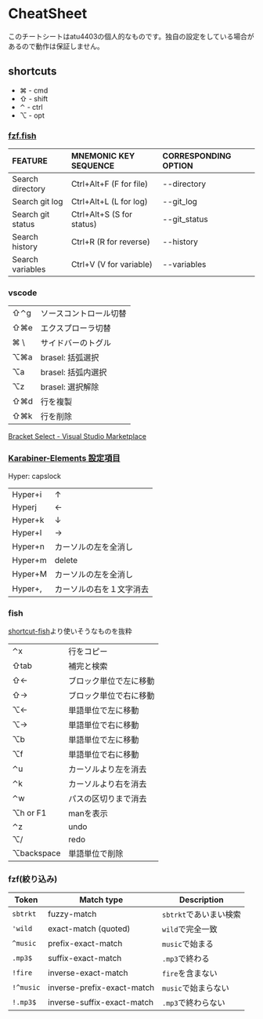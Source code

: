 # CheatSheet

このチートシートはatu4403の個人的なものです。独自の設定をしている場合があるので動作は保証しません。

## shortcuts

- ⌘ - cmd
- ⇧ - shift
- ⌃ - ctrl
- ⌥ - opt

### [fzf.fish](https://github.com/PatrickF1/fzf.fish)

FEATURE           | MNEMONIC KEY SEQUENCE       | CORRESPONDING OPTION
:-----------------|:----------------------------|:--------------------
Search directory  | Ctrl+Alt+F (F for file)     | --directory
Search git log    | Ctrl+Alt+L (L for log)      | --git_log
Search git status | Ctrl+Alt+S (S for status)   | --git_status
Search history    | Ctrl+R     (R for reverse)  | --history
Search variables  | Ctrl+V     (V for variable) | --variables

### vscode

|     |                    |
|:----|:-------------------|
| ⇧⌃g | ソースコントロール切替      |
| ⇧⌘e | エクスプローラ切替        |
| ⌘ \ | サイドバーのトグル          |
| ⌥⌘a | brasel: 括弧選択   |
| ⌥a  | brasel: 括弧内選択 |
| ⌥z  | brasel: 選択解除   |
| ⇧⌘d | 行を複製            |
| ⇧⌘k | 行を削除            |

[Bracket Select - Visual Studio Marketplace](https://marketplace.visualstudio.com/items?itemName=chunsen.bracket-select)

### [Karabiner-Elements 設定項目](https://gist.github.com/atu4403/683f580f8464a0b9f8eefd1e13300604)

Hyper: capslock

|         |                   |
|:--------|:------------------|
| Hyper+i | ↑                 |
| Hyperj  | ←                 |
| Hyper+k | ↓                 |
| Hyper+l | →                 |
| Hyper+n | カーソルの左を全消し     |
| Hyper+m | delete            |
| Hyper+M | カーソルの左を全消し     |
| Hyper+, | カーソルの右を１文字消去 |

### fish

[shortcut-fish](shortcut/fish.md)より使いそうなものを抜粋

|            |                  |
|:-----------|:-----------------|
| ⌃x         | 行をコピー           |
| ⇧tab       | 補完と検索        |
| ⇧←         | ブロック単位で左に移動 |
| ⇧→         | ブロック単位で右に移動 |
| ⌥←         | 単語単位で左に移動 |
| ⌥→         | 単語単位で右に移動 |
| ⌥b         | 単語単位で左に移動 |
| ⌥f         | 単語単位で右に移動 |
| ⌃u         | カーソルより左を消去    |
| ⌃k         | カーソルより右を消去    |
| ⌃w         | パスの区切りまで消去   |
| ⌥h or F1   | manを表示         |
| ⌃z         | undo             |
| ⌥/         | redo             |
| ⌥backspace | 単語単位で削除    |

### fzf(絞り込み)

| Token     | Match type                 | Description       |
|-----------|----------------------------|-------------------|
| `sbtrkt`  | fuzzy-match                | `sbtrkt`であいまい検索 |
| `'wild`   | exact-match (quoted)       | `wild`で完全一致   |
| `^music`  | prefix-exact-match         | `music`で始まる      |
| `.mp3$`   | suffix-exact-match         | `.mp3`で終わる       |
| `!fire`   | inverse-exact-match        | `fire`を含まない      |
| `!^music` | inverse-prefix-exact-match | `music`で始まらない    |
| `!.mp3$`  | inverse-suffix-exact-match | `.mp3`で終わらない     |

